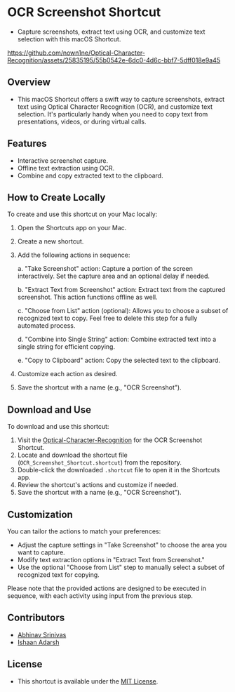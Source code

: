 # OCR Screenshot Shortcut
- Capture screenshots, extract text using OCR, and customize text selection with this macOS Shortcut.




https://github.com/nown1ne/Optical-Character-Recognition/assets/25835195/55b0542e-6dc0-4d6c-bbf7-5dff018e9a45








## Overview
- This macOS Shortcut offers a swift way to capture screenshots, extract text using Optical Character Recognition (OCR), and customize text selection. It's particularly handy when you need to copy text from presentations, videos, or during virtual calls.

## Features
- Interactive screenshot capture.
- Offline text extraction using OCR.
- Combine and copy extracted text to the clipboard.

## How to Create Locally

To create and use this shortcut on your Mac locally:
1. Open the Shortcuts app on your Mac.
2. Create a new shortcut.
3. Add the following actions in sequence:

   a. "Take Screenshot" action: Capture a portion of the screen interactively. Set the capture area and an optional delay if needed.
   
   b. "Extract Text from Screenshot" action: Extract text from the captured screenshot. This action functions offline as well.
   
   c. "Choose from List" action (optional): Allows you to choose a subset of recognized text to copy. Feel free to delete this step for a fully automated process.
   
   d. "Combine into Single String" action: Combine extracted text into a single string for efficient copying.
   
   e. "Copy to Clipboard" action: Copy the selected text to the clipboard.

4. Customize each action as desired.
5. Save the shortcut with a name (e.g., "OCR Screenshot").

## Download and Use

To download and use this shortcut:

1. Visit the [Optical-Character-Recognition](https://github.com/IshaanAdarsh/Optical-Character-Recognition) for the OCR Screenshot Shortcut.
2. Locate and download the shortcut file (`OCR_Screenshot_Shortcut.shortcut`) from the repository.
3. Double-click the downloaded `.shortcut` file to open it in the Shortcuts app.
4. Review the shortcut's actions and customize if needed.
5. Save the shortcut with a name (e.g., "OCR Screenshot").

## Customization

You can tailor the actions to match your preferences:

- Adjust the capture settings in "Take Screenshot" to choose the area you want to capture.
- Modify text extraction options in "Extract Text from Screenshot."
- Use the optional "Choose from List" step to manually select a subset of recognized text for copying.

Please note that the provided actions are designed to be executed in sequence, with each activity using input from the previous step.

## Contributors
- [Abhinav Srinivas](https://github.com/nown1ne)
- [Ishaan Adarsh](https://github.com/IshaanAdarsh)

## License
- This shortcut is available under the [MIT License](LICENSE).
